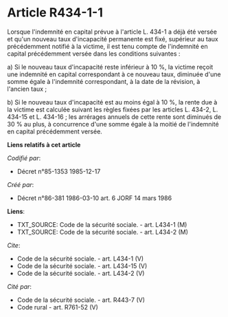 # Article R434-1-1

Lorsque l'indemnité en capital prévue à l'article L. 434-1 a déjà été versée et qu'un nouveau taux d'incapacité permanente
est fixé, supérieur au taux précédemment notifié à la victime, il est tenu compte de l'indemnité en capital précédemment
versée dans les conditions suivantes : 

a) Si le nouveau taux d'incapacité reste inférieur à 10 %, la victime reçoit une indemnité en capital correspondant à ce
nouveau taux, diminuée d'une somme égale à l'indemnité correspondant, à la date de la révision, à l'ancien taux ; 

b) Si le nouveau taux d'incapacité est au moins égal à 10 %, la rente due à la victime est calculée suivant les règles fixées
par les articles L. 434-2, L. 434-15 et L. 434-16 ; les arrérages annuels de cette rente sont diminués de 30 % au plus, à
concurrence d'une somme égale à la moitié de l'indemnité en capital précédemment versée.

**Liens relatifs à cet article**

_Codifié par_:

  - Décret n°85-1353 1985-12-17

_Créé par_:

  - Décret n°86-381 1986-03-10 art. 6 JORF 14 mars 1986

**Liens**:

  - TXT_SOURCE: Code de la sécurité sociale. - art. L434-1 (M)
  - TXT_SOURCE: Code de la sécurité sociale. - art. L434-2 (M)

_Cite_:

  - Code de la sécurité sociale. - art. L434-1 (V)
  - Code de la sécurité sociale. - art. L434-15 (V)
  - Code de la sécurité sociale. - art. L434-2 (V)

_Cité par_:

  - Code de la sécurité sociale. - art. R443-7 (V)
  - Code rural - art. R761-52 (V)
